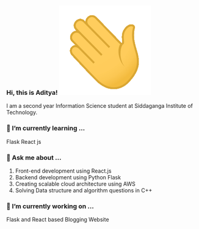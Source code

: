 ### Hi, this is Aditya! ![](https://raw.githubusercontent.com/ABSphreak/ABSphreak/master/gifs/Hi.gif)


I am a second year Information Science student at Siddaganga Institute of Technology. 

### 🌱 I’m currently learning ...
  Flask
  React js

### 💬 Ask me about ...
1. Front-end development using React.js
2. Backend development using Python Flask
3. Creating scalable cloud architecture using AWS
4. Solving Data structure and algorithm questions in C++
  
### 🔭 I’m currently working on ...
Flask and React based Blogging Website
  
<!--
**adityasunny1189/adityasunny1189** is a ✨ _special_ ✨ repository because its `README.md` (this file) appears on your GitHub profile.

Here are some ideas to get you started:

- 🔭 I’m currently working on ...
- 🌱 I’m currently learning ...
- 👯 I’m looking to collaborate on ...
- 🤔 I’m looking for help with ...
- 💬 Ask me about ...
- 📫 How to reach me: ...
- 😄 Pronouns: ...
- ⚡ Fun fact: ...
-->
